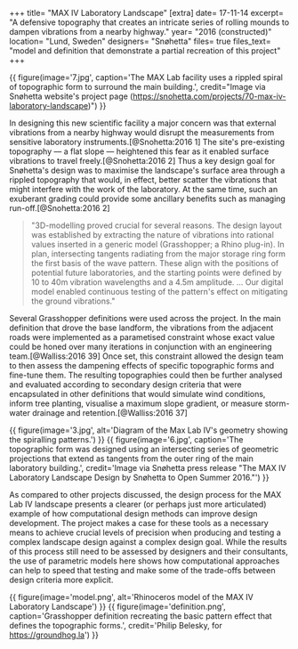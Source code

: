 +++
title=      "MAX IV Laboratory Landscape"
[extra]
date=       17-11-14
excerpt=    "A defensive topography that creates an intricate series of rolling mounds to dampen vibrations from a nearby highway."
year=       "2016 (constructed)"
location=   "Lund, Sweden"
designers=  "Snøhetta"
files=      true
files_text= "model and definition that demonstrate a partial recreation of this project"
+++

{{ figure(image='7.jpg', caption='The MAX Lab facility uses a rippled spiral of topographic form to surround the main building.', credit="Image via Snøhetta website's project page (https://snohetta.com/projects/70-max-iv-laboratory-landscape)") }}

In designing this new scientific facility a major concern was that external vibrations from a nearby highway would disrupt the measurements from sensitive laboratory instruments.[@Snohetta:2016 1] The site's pre-existing topography — a flat slope — heightened this fear as it enabled surface vibrations to travel freely.[@Snohetta:2016 2] Thus a key design goal for Snøhetta's design was to maximise the landscape's surface area through a rippled topography that would, in effect, better scatter the vibrations that might interfere with the work of the laboratory. At the same time, such an exuberant grading could provide some ancillary benefits such as managing  run-off.[@Snohetta:2016 2]

> "3D-modelling proved crucial for several reasons. The design layout was established by extracting the nature of vibrations into rational values inserted in a generic model (Grasshopper; a Rhino plug-in). In plan, intersecting tangents radiating from the major storage ring form the first basis of the wave pattern. These align with the positions of potential future laboratories, and the starting points were defined by 10 to 40m vibration wavelengths and a 4.5m amplitude. ... Our digital model enabled continuous testing of the pattern's effect on mitigating the ground vibrations."

Several Grasshopper definitions were used across the project. In the main definition that drove the base landform, the vibrations from the adjacent roads were implemented as a parametised constraint whose exact value could be honed over many iterations in conjunction with an engineering team.[@Walliss:2016 39] Once set, this constraint allowed the design team to then assess the dampening effects of specific topographic forms and fine-tune them. The resulting topographies could then be further analysed and evaluated according to secondary design criteria that were encapsulated in other definitions that would simulate wind conditions, inform tree planting, visualise a maximum slope gradient, or measure storm-water drainage and retention.[@Walliss:2016 37]

{{ figure(image='3.jpg', alt='Diagram of the Max Lab IV\'s geometry showing the spiralling patterns.') }}
{{ figure(image='6.jpg', caption='The topographic form was designed using an intersecting series of geometric projections that extend as tangents from the outer ring of the main laboratory building.', credit='Image via Snøhetta  press release "The MAX IV Laboratory Landscape Design by Snøhetta to Open Summer 2016."') }}

As compared to other projects discussed, the design process for the MAX Lab IV landscape presents a clearer (or perhaps just more articulated) example of how computational design methods can improve design development. The project makes a case for these tools as a necessary means to achieve crucial levels of precision when producing and testing a complex landscape design against a complex design goal. While the results of this process still need to be assessed by designers and their consultants, the use of parametric models here shows how computational approaches can help to speed that testing and make some of the trade-offs between design criteria more explicit.

{{ figure(image='model.png', alt='Rhinoceros model of the MAX IV Laboratory Landscape') }}
{{ figure(image='definition.png', caption='Grasshopper definition recreating the basic pattern effect that defines the topographic forms.', credit='Philip Belesky, for https://groundhog.la') }}
